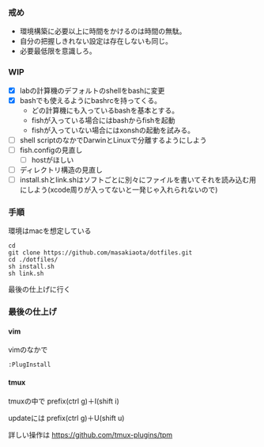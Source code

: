 ### 戒め
* 環境構築に必要以上に時間をかけるのは時間の無駄。
* 自分の把握しきれない設定は存在しないも同じ。
* 必要最低限を意識しろ。

### WIP
- [x] labの計算機のデフォルトのshellをbashに変更
- [x] bashでも使えるようにbashrcを持ってくる。
  - どの計算機にも入っているbashを基本とする。
  - fishが入っている場合にはbashからfishを起動
  - fishが入っていない場合にはxonshの起動を試みる。
- [ ] shell scriptのなかでDarwinとLinuxで分離するようにしよう
- [ ] fish.configの見直し
  - [ ] hostがほしい
- [ ] ディレクトリ構造の見直し
- [ ] install.shとlink.shはソフトごとに別々にファイルを書いてそれを読み込む用にしよう(xcode周りが入ってないと一発じゃ入れられないので)

### 手順
環境はmacを想定している

```
cd 
git clone https://github.com/masakiaota/dotfiles.git
cd ./dotfiles/
sh install.sh
sh link.sh
```
最後の仕上げに行く

### 最後の仕上げ

#### vim
vimのなかで
```
:PlugInstall
```

#### tmux
tmuxの中で
prefix(ctrl g)＋I(shift i)

updateには
prefix(ctrl g)＋U(shift u)

詳しい操作は 
https://github.com/tmux-plugins/tpm
